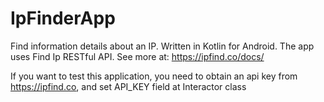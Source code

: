 # IpFinderApp
Find information details about an IP. Written in Kotlin for Android.
The app uses Find Ip RESTful API. See more at: https://ipfind.co/docs/

If you want to test this application, you need to obtain an api key from https://ipfind.co, and set API_KEY field at Interactor class

